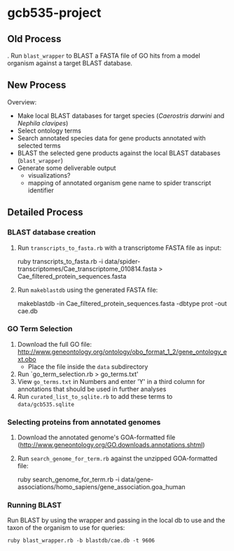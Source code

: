 gcb535-project
==============


## Old Process

. Run `blast_wrapper` to BLAST a FASTA file of GO hits from a model organism against a target BLAST database.

## New Process

Overview:
- Make local BLAST databases for target species (*Caerostris darwini* and *Nephila clavipes*)
- Select ontology terms
- Search annotated species data for gene products annotated with selected terms
- BLAST the selected gene products against the local BLAST databases (`blast_wrapper`)
- Generate some deliverable output
  - visualizations?
  - mapping of annotated organism gene name to spider transcript identifier


## Detailed Process

### BLAST database creation

1. Run `transcripts_to_fasta.rb` with a transcriptome FASTA file as input:

    ruby transcripts_to_fasta.rb -i data/spider-transcriptomes/Cae_transcriptome_010814.fasta > Cae_filtered_protein_sequences.fasta

2. Run `makeblastdb` using the generated FASTA file:

    makeblastdb -in Cae_filtered_protein_sequences.fasta -dbtype prot -out cae.db

### GO Term Selection

1. Download the full GO file: http://www.geneontology.org/ontology/obo_format_1_2/gene_ontology_ext.obo
   - Place the file inside the `data` subdirectory
2. Run `go_term_selection.rb > go_terms.txt'
3. View `go_terms.txt` in Numbers and enter 'Y' in a third column for annotations that should be used in further analyses
4. Run `curated_list_to_sqlite.rb` to add these terms to `data/gcb535.sqlite`

### Selecting proteins from annotated genomes

1. Download the annotated genome's GOA-formatted file (http://www.geneontology.org/GO.downloads.annotations.shtml)
2. Run `search_genome_for_term.rb` against the unzipped GOA-formatted file:

    ruby search_genome_for_term.rb  -i data/gene-associations/homo_sapiens/gene_association.goa_human

### Running BLAST

Run BLAST by using the wrapper and passing in the local db to use and the taxon of the organism to use for queries:

    ruby blast_wrapper.rb -b blastdb/cae.db -t 9606